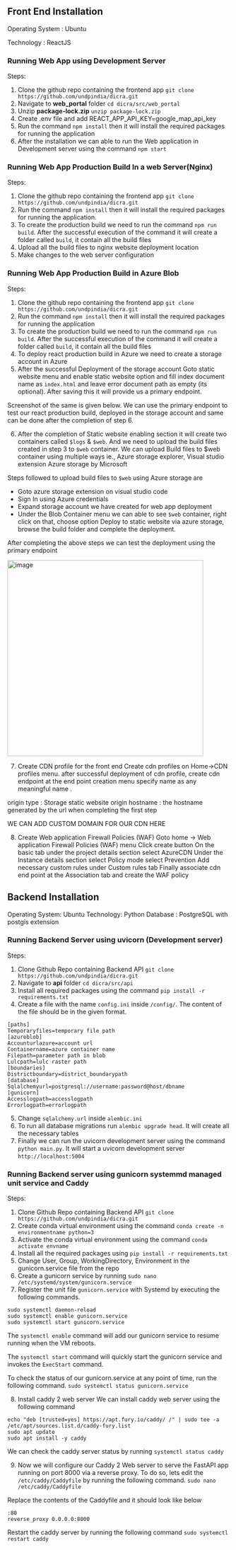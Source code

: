 ## Front End Installation

Operating System : Ubuntu

Technology : ReactJS

### Running Web App  using Development Server

Steps:
1.	Clone the github repo containing the frontend app ```git clone https://github.com/undpindia/dicra.git```
2.	Navigate to **web_portal** folder ```cd dicra/src/web_portal```
3.	Unzip **package-lock.zip** ```unzip package-lock.zip```
4.	Create .env file and add REACT_APP_API_KEY=google_map_api_key
5.	Run the command ```npm install``` then it will install the required packages for running the application
6.	After the installation we can able to run the Web application in Development server using the command ```npm start```

### Running Web App Production Build In a web Server(Nginx)

Steps:
1.	Clone the github repo containing the frontend app ```git clone https://github.com/undpindia/dicra.git```
2.	Run the command ```npm install``` then it will install the required packages for running the application.
3.	To create the production build we need to run the command ```npm run build```. After the successful execution of the command it will create a folder called ```build```, it contain all the build files
4.	Upload all the build files to nginx website deployment location
5.	Make changes to the web server configuration

### Running Web App Production Build in Azure Blob

Steps:
1.	Clone the github repo containing the frontend app ```git clone https://github.com/undpindia/dicra.git```
2.	Run the command ```npm install``` then it will install the required packages for running the application
3.	To create the production build we need to run the command ```npm run build```. After the successful execution of the command it will create a folder called ```build```, it contain all the build files
4.	To deploy react production build in Azure we need to create a storage account in Azure
5.	After the successful Deployment of the storage account Goto static website menu and enable static website option and fill index document name as ```index.html``` and leave error document path as empty (its optional). After saving this it will provide us a primary endpoint.

Screenshot of the same is given below. We can use the primary endpoint to test our react production build, deployed in the storage account and same can be done after the completion of step 6.


6.	After the completion of Static website enabling section it will create two containers called ```$logs``` & ```$web```. And we need to upload the build files created in step 3 to ```$web``` container. We can upload Build files to $web container using multiple ways ie., Azure storage explorer, Visual studio extension Azure storage by Microsoft

Steps followed to upload build files to ```$web``` using Azure storage are

- Goto azure storage extension on visual studio code 
- Sign In using Azure credentials
- Expand storage account we have created for web app deployment
- Under the Blob Container menu we can able to see ```$web``` container, right click on that, choose option Deploy to static website via azure storage,  browse the build folder and complete the deployment.

After completing the above steps we can test the deployment using the primary endpoint 

<img width="443" alt="image" src="https://user-images.githubusercontent.com/42402451/157679960-274faefe-d73b-4383-95c0-aecd46c7d544.png">


7.	Create CDN profile for the front end 
Create cdn profiles on Home->CDN profiles menu. 
after successful deployment of cdn profile, create cdn endpoint at the end point creation menu specify name as any meaningful name . 

origin type : Storage static website 
origin hostname : the hostname generated by the url when completing the first step

WE CAN ADD CUSTOM DOMAIN FOR OUR CDN HERE

8.	Create Web application Firewall Policies (WAF)
Goto home -> Web application Firewall Policies (WAF) menu
Click create button
On the basic tab under the project details section select AzureCDN 
         	Under the Instance details section select Policy mode select Prevention
	Add necessary custom rules under Custom rules tab
     	Finally associate cdn end point at the Association tab and create the WAF policy


## Backend Installation

Operating System: Ubuntu
Technology: Python
Database : PostgreSQL with postgis extension

### Running Backend Server using uvicorn (Development server)

Steps:
1.	Clone Github Repo containing Backend API ```git clone https://github.com/undpindia/dicra.git```
2.	Navigate to **api** folder ```cd dicra/src/api```
3.	Install all required packages using the command ```pip install -r requirements.txt```
4.	Create a file with the name ```config.ini``` inside ```/config/```. The content of the file should be in the given format.

```
[paths]
Temporaryfiles=temporary file path
[azureblob]
Accounturlazure=account url
Containername=azure container name
Filepath=parameter path in blob
Lulcpath=lulc raster path
[boundaries]
Districtboundary=district_boundarypath
[database]
Sqlalchemyurl=postgresql://username:password@host/dbname
[gunicorn]
Accesslogpath=accesslogpath
Errorlogpath=errorlogpath
```
5. 	Change ```sqlalchemy.url``` inside ```alembic.ini```
6.	To run all database migrations run ```alembic upgrade head```. It will create  all the necessary tables
7.	Finally we can run the uvicorn development server using the command ```python main.py```. It will start a uvicorn development server ```http://localhost:5004```
	
### Running Backend server using gunicorn systemmd managed unit service and Caddy

Steps:
1.	Clone Github Repo containing Backend API ```git clone https://github.com/undpindia/dicra.git```
2.	Create conda virtual environment using the command ```conda create -n environmentname python=3```
3.	Activate the conda virtual environment using the command ```conda activate envname```  
4.	Install all the required packages using ```pip install -r requirements.txt```
5.	Change User, Group, WorkingDirectory, Environment in the  gunicorn.service file from the repo
6.	Create a gunicorn service by running ```sudo nano /etc/systemd/system/gunicorn.service```
7.	Register the unit file ```gunicorn.service``` with Systemd by executing the following commands.
```
sudo systemctl daemon-reload
sudo systemctl enable gunicorn.service
sudo systemctl start gunicorn.service
```

The ```systemctl enable``` command will add our gunicorn service to resume running when the VM reboots.

The ```systemctl start``` command will quickly start the gunicorn service and invokes the ```ExecStart``` command.

To check the status of our gunicorn.service at any point of time, run the following command.
```sudo systemctl status gunicorn.service ```

8.	Install caddy 2 web server
We can install caddy web server using the following command

```
echo "deb [trusted=yes] https://apt.fury.io/caddy/ /" | sudo tee -a /etc/apt/sources.list.d/caddy-fury.list
sudo apt update
sudo apt install -y caddy
```

We can check the caddy server status by running 
```systemctl status caddy```

9.	Now we will configure our Caddy 2 Web server to serve the FastAPI app running on port 8000 via a reverse proxy. To do so, lets edit the ```/etc/caddy/Caddyfile``` by running the following command. ```sudo nano /etc/caddy/Caddyfile```

Replace the contents of the Caddyfile and it should look like below
```
:80
reverse_proxy 0.0.0.0:8000
```

Restart the caddy server by running the following command
```sudo systemctl restart caddy```

